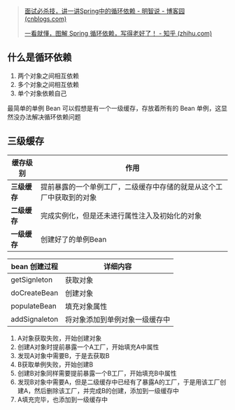 > [面试必杀技，讲一讲Spring中的循环依赖 - 明智说 - 博客园 (cnblogs.com)](https://www.cnblogs.com/daimzh/p/13256413.html)
> 
> [一看就懂，图解 Spring 循环依赖，写得老好了！ - 知乎 (zhihu.com)](https://zhuanlan.zhihu.com/p/143536005)


## 什么是循环依赖
1. 两个对象之间相互依赖
2. 多个对象之间相互依赖
3. 单个对象依赖自己

最简单的单例 Bean 可以假想是有一个一级缓存，存放着所有的 Bean 单例，这显然没办法解决循环依赖问题
## 三级缓存
| 缓存级别     | 作用                                 |
| -------- | ---------------------------------- |
| **三级缓存** | 提前暴露的一个单例工厂，二级缓存中存储的就是从这个工厂中获取到的对象 |
| **二级缓存** | 完成实例化，但是还未进行属性注入及初始化的对象            |
| **一级缓存** | 创建好了的单例Bean                        |

| bean 创建过程     | 详细内容            |
| ------------- | --------------- |
| getSignleton  | 获取对象            |
| doCreateBean  | 创建对象            |
| populateBean  | 填充对象属性          |
| addSignaleton | 将对象添加到单例对象一级缓存中 |

1. A对象获取失败，开始创建对象
2. 创建A对象时提前暴露一个A工厂，开始填充A中属性
3. 发现A对象中需要B，于是去获取B
4. B获取单例失败，开始创建B
5. 创建B对象同样需要提前暴露一个B工厂，开始填充B中属性
6. 发现B对象中需要A，但是二级缓存中已经有了暴露A的工厂，于是用该工厂创建A，然后删除该工厂，并完成B的创建，添加到一级缓存中
7. A填充完毕，也添加到一级缓存中
